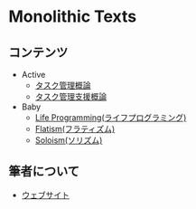 # Monolithic Texts

## コンテンツ
- Active
  - [タスク管理概論](task_management.md)
  - [タスク管理支援概論](task_management_support.md)
- Baby
  - [Life Programming(ライフプログラミング)](life_programming.md)
  - [Flatism(フラティズム)](flatism.md)
  - [Soloism(ソリズム)](soloism.md)

## 筆者について
- [ウェブサイト](https://stakiran.github.io/stakiran/)
